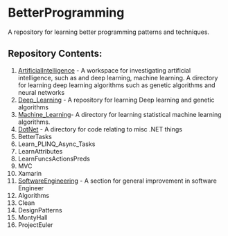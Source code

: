 # BetterProgramming
A repository for learning better programming patterns and techniques.

## Repository Contents:
1. [ArtificialIntelligence](ArtificialIntelligence) - A workspace for investigating artificial intelligence, such as and deep learning, machine learning. A directory for learning deep learning algorithms such as genetic algorithms and neural networks
  1. [Deep_Learning](ArtificialIntelligence/Deep_Learning) - A repository for learning Deep learning and genetic algorithms
  2. [Machine_Learning](ArtificialIntelligence/Machine_Learning)- A directory for learning statistical machine learning algorithms.
2. [DotNet](DotNet) - A directory for code relating to misc .NET things
  1. BetterTasks
  2. Learn_PLINQ_Async_Tasks
  3. LearnAttributes
  4. LearnFuncsActionsPreds
  5. MVC
  6. Xamarin
3. [SoftwareEngineering](SoftwareEngineering) - A section for general improvement in software Engineer
  1. Algorithms
  2. Clean
  3. DesignPatterns
  4. MontyHall
  5. ProjectEuler
